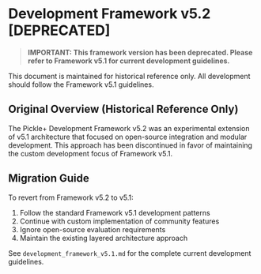 # Development Framework v5.2 [DEPRECATED]

> **IMPORTANT: This framework version has been deprecated. Please refer to Framework v5.1 for current development guidelines.**

This document is maintained for historical reference only. All development should follow the Framework v5.1 guidelines.

## Original Overview (Historical Reference Only)

The Pickle+ Development Framework v5.2 was an experimental extension of v5.1 architecture that focused on open-source integration and modular development. This approach has been discontinued in favor of maintaining the custom development focus of Framework v5.1.

## Migration Guide

To revert from Framework v5.2 to v5.1:

1. Follow the standard Framework v5.1 development patterns
2. Continue with custom implementation of community features
3. Ignore open-source evaluation requirements
4. Maintain the existing layered architecture approach

See `development_framework_v5.1.md` for the complete current development guidelines.